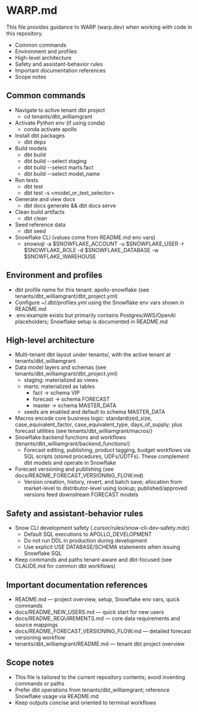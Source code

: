 # WARP.md

This file provides guidance to WARP (warp.dev) when working with code in this repository.

- Common commands
- Environment and profiles
- High-level architecture
- Safety and assistant-behavior rules
- Important documentation references
- Scope notes

## Common commands

- Navigate to active tenant dbt project
  - cd tenants/dbt_williamgrant
- Activate Python env (if using conda)
  - conda activate apollo
- Install dbt packages
  - dbt deps
- Build models
  - dbt build
  - dbt build --select staging
  - dbt build --select marts.fact
  - dbt build --select model_name
- Run tests
  - dbt test
  - dbt test -s <model_or_test_selector>
- Generate and view docs
  - dbt docs generate && dbt docs serve
- Clean build artifacts
  - dbt clean
- Seed reference data
  - dbt seed
- Snowflake CLI (values come from README.md env vars)
  - snowsql -a $SNOWFLAKE_ACCOUNT -u $SNOWFLAKE_USER -r $SNOWFLAKE_ROLE -d $SNOWFLAKE_DATABASE -w $SNOWFLAKE_WAREHOUSE

## Environment and profiles

- dbt profile name for this tenant: apollo-snowflake (see tenants/dbt_williamgrant/dbt_project.yml)
- Configure ~/.dbt/profiles.yml using the Snowflake env vars shown in README.md
- .env.example exists but primarily contains Postgres/AWS/OpenAI placeholders; Snowflake setup is documented in README.md

## High-level architecture

- Multi-tenant dbt layout under tenants/, with the active tenant at tenants/dbt_williamgrant
- Data model layers and schemas (see tenants/dbt_williamgrant/dbt_project.yml)
  - staging: materialized as views
  - marts: materialized as tables
    - fact → schema VIP
    - forecast → schema FORECAST
    - master → schema MASTER_DATA
  - seeds are enabled and default to schema MASTER_DATA
- Macros encode core business logic: standardized_size, case_equivalent_factor, case_equivalent_type, days_of_supply; plus forecast utilities (see tenants/dbt_williamgrant/macros/)
- Snowflake backend functions and workflows (tenants/dbt_williamgrant/backend_functions/)
  - Forecast editing, publishing, product tagging, budget workflows via SQL scripts (stored procedures, UDFs/UDTFs). These complement dbt models and operate in Snowflake
- Forecast versioning and publishing (see docs/README_FORECAST_VERSIONING_FLOW.md)
  - Version creation, history, revert, and batch save; allocation from market-level to distributor-level using lookup; published/approved versions feed downstream FORECAST models

## Safety and assistant-behavior rules

- Snow CLI development safety (.cursor/rules/snow-cli-dev-safety.mdc)
  - Default SQL executions to APOLLO_DEVELOPMENT
  - Do not run DDL in production during development
  - Use explicit USE DATABASE/SCHEMA statements when issuing Snowflake SQL
- Keep commands and paths tenant-aware and dbt-focused (see CLAUDE.md for common dbt workflows)

## Important documentation references

- README.md — project overview, setup, Snowflake env vars, quick commands
- docs/README_NEW_USERS.md — quick start for new users
- docs/README_REQUIREMENTS.md — core data requirements and source mappings
- docs/README_FORECAST_VERSIONING_FLOW.md — detailed forecast versioning workflow
- tenants/dbt_williamgrant/README.md — tenant dbt project overview

## Scope notes

- This file is tailored to the current repository contents; avoid inventing commands or paths
- Prefer dbt operations from tenants/dbt_williamgrant; reference Snowflake usage via README.md
- Keep outputs concise and oriented to terminal workflows
